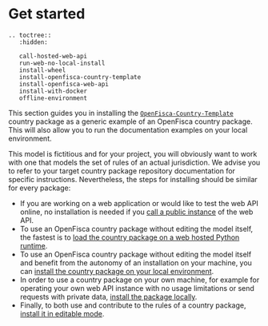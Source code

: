# <i class="fas fa-cogs"></i> Get started

```eval_rst
.. toctree::
   :hidden:

   call-hosted-web-api
   run-web-no-local-install
   install-wheel
   install-openfisca-country-template
   install-openfisca-web-api
   install-with-docker
   offline-environment
```

This section guides you in installing the [`OpenFisca-Country-Template`](https://github.com/openfisca/country-template) country package as a generic example of an OpenFisca country package. This will also allow you to run the documentation examples on your local environment.

This model is fictitious and for your project, you will obviously want to work with one that models the set of rules of an actual jurisdiction. We advise you to refer to your target country package repository documentation for specific instructions. Nevertheless, the steps for installing should be similar for every package: 

* If you are working on a web application or would like to test the web API online, no installation is needed if you [call a public instance](./call-hosted-web-api.md) of the web API.
* To use an OpenFisca country package without editing the model itself, the fastest is to [load the country package on a web hosted Python runtime](./run-web-no-local-install.md).
* To use an OpenFisca country package without editing the model itself and benefit from the autonomy of an installation on your machine, you can [install the country package on your local environment](./install-wheel.md).
* In order to use a country package on your own machine, for example for operating your own web API instance with no usage limitations or send requests with private data, [install the package locally](./install-openfisca-web-api.md).
* Finally, to both use and contribute to the rules of a country package, [install it in editable mode](./install-openfisca-country-template.md).
